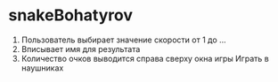 # snakeBohatyrov
1. Пользователь выбирает значение скорости от 1 до ...
2. Вписывает имя для результата
3. Количество очков выводится справа сверху окна игры
Играть в наушниках
